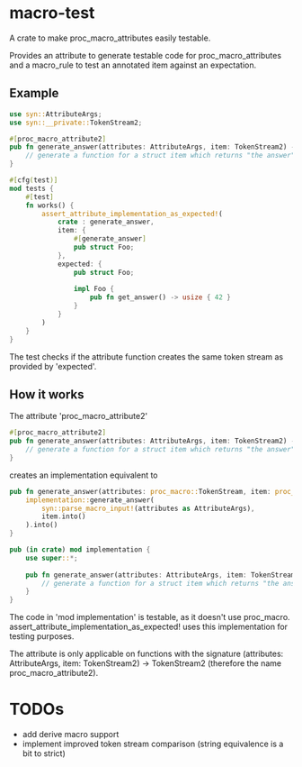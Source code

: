 # macro-test

A crate to make proc_macro_attributes easily testable.

Provides an attribute to generate testable code for proc_macro_attributes and a macro_rule to test an annotated item against an expectation.

## Example
``` rust
use syn::AttributeArgs;
use syn::__private::TokenStream2;

#[proc_macro_attribute2]
pub fn generate_answer(attributes: AttributeArgs, item: TokenStream2) -> TokenStream2 {
    // generate a function for a struct item which returns "the answer"
}

#[cfg(test)]
mod tests {
    #[test]
    fn works() {
        assert_attribute_implementation_as_expected!(
            crate : generate_answer,
            item: {
                #[generate_answer]
                pub struct Foo;
            },
            expected: {
                pub struct Foo;
                
                impl Foo {
                    pub fn get_answer() -> usize { 42 }
                }
            }
        )
    }
}
```

The test checks if the attribute function creates the same token stream as provided by 'expected'.

## How it works
The attribute 'proc_macro_attribute2'
``` rust
#[proc_macro_attribute2]
pub fn generate_answer(attributes: AttributeArgs, item: TokenStream2) -> TokenStream2 {
    // generate a function for a struct item which returns "the answer"
}
```

creates an implementation equivalent to

``` rust 
pub fn generate_answer(attributes: proc_macro::TokenStream, item: proc_macro::TokenStream) -> proc_macro::TokenStream {
    implementation::generate_answer(
        syn::parse_macro_input!(attributes as AttributeArgs),
        item.into()
    ).into()
}

pub (in crate) mod implementation {
    use super::*;
    
    pub fn generate_answer(attributes: AttributeArgs, item: TokenStream2) -> TokenStream2 {
        // generate a function for a struct item which returns "the answer"
    }
}
```

The code in 'mod implementation' is testable, as it doesn't use proc_macro. assert_attribute_implementation_as_expected! uses this implementation for testing purposes.

The attribute is only applicable on functions with the signature (attributes: AttributeArgs, item: TokenStream2) -> TokenStream2 (therefore the name proc_macro_attribute2).

# TODOs
- add derive macro support
- implement improved token stream comparison (string equivalence is a bit to strict)